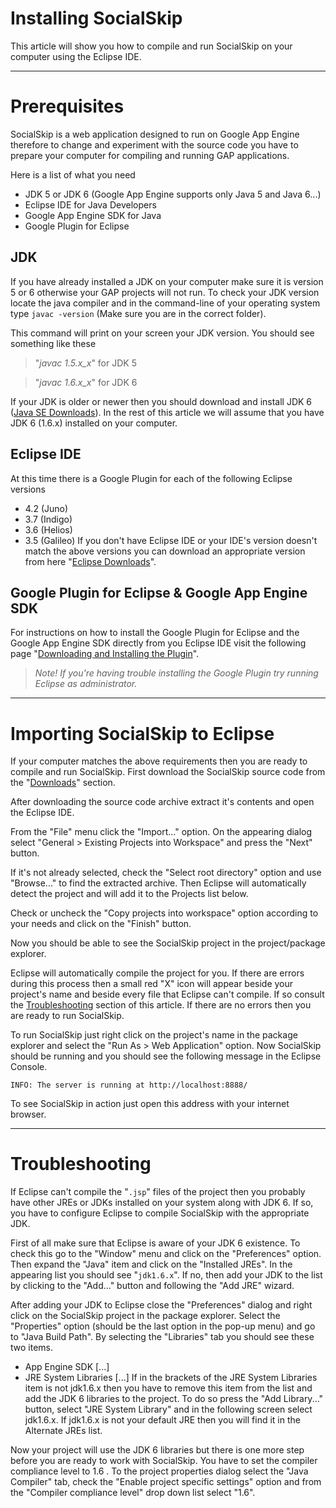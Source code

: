 # Installing SocialSkip #

This article will show you how to compile and run SocialSkip on your computer using the Eclipse IDE.


---


# Prerequisites #

SocialSkip is a web application designed to run on Google App Engine therefore to change and experiment with the source code you have to prepare your computer for compiling and running GAP applications.

Here is a list of what you need
  * JDK 5 or JDK 6 (Google App Engine supports only Java 5 and Java 6...)
  * Eclipse IDE for Java Developers
  * Google App Engine SDK for Java
  * Google Plugin for Eclipse

## JDK ##

If you have already installed a JDK on your computer make sure it is version 5 or 6 otherwise your GAP projects will not run.  To check your JDK version locate the java compiler and in the command-line of your operating system type `javac -version` (Make sure you are in the correct folder).

This command will print on your screen your JDK version. You should see something like these

> "_javac 1.5.x\_x_" for JDK 5

> "_javac 1.6.x\_x_" for JDK 6

If your JDK is older or newer then you should download and install JDK 6 ([Java SE Downloads](http://www.oracle.com/technetwork/java/javase/downloads/index.html)). In the rest of this article we will assume that you have JDK 6 (1.6.x) installed on your computer.

## Eclipse IDE ##

At this time there is a Google Plugin for each of the following Eclipse versions
  * 4.2 (Juno)
  * 3.7 (Indigo)
  * 3.6 (Helios)
  * 3.5 (Galileo)
If you don't have Eclipse IDE or your IDE's version doesn't match the above versions you can download an appropriate version from here "[Eclipse Downloads](http://www.eclipse.org/downloads/)".

## Google Plugin for Eclipse & Google App Engine SDK ##

For instructions on how to install the Google Plugin for Eclipse and the Google App Engine SDK directly from you Eclipse IDE visit the following page "[Downloading and Installing the Plugin](http://code.google.com/eclipse/docs/download.html)".

> _Note! If you're having trouble installing the Google Plugin try running Eclipse as administrator._


---


# Importing SocialSkip to Eclipse #

If your computer matches the above requirements then you are ready to compile and run SocialSkip.
First download the SocialSkip source code from the "[Downloads](http://code.google.com/p/socialskip/downloads/list)" section.

After downloading the source code archive extract it's contents and open the Eclipse IDE.

From the "File" menu click the "Import..." option. On the appearing dialog select "General > Existing Projects into Workspace" and press the "Next" button.

If it's not already selected, check the "Select root directory" option and use "Browse..." to find the extracted archive. Then Eclipse will automatically detect the project and will add it to the Projects list below.

Check or uncheck the "Copy projects into workspace" option according to your needs and click on the "Finish" button.

Now you should be able to see the SocialSkip project in the project/package explorer.

Eclipse will automatically compile the project for you. If there are errors during this process then a small red "X" icon will appear beside your project's name and beside every file that Eclipse can't compile. If so consult the [Troubleshooting](Installation#Troubleshooting.md) section of this article. If  there are no errors then you are ready to run SocialSkip.

To run SocialSkip just right click on the project's name in the package explorer and select the "Run As > Web Application" option. Now SocialSkip should be running and you should see the following message in the Eclipse Console.

`INFO: The server is running at http://localhost:8888/`

To see SocialSkip in action just open this address with your internet browser.


---


# Troubleshooting #

If Eclipse can't compile the "`.jsp`" files of the project then you probably have other JREs or JDKs installed on your system along with JDK 6. If so, you have to configure Eclipse to compile SocialSkip with the appropriate JDK.

First of all make sure that Eclipse is aware of your JDK 6 existence. To check this go to the "Window" menu and click on the "Preferences" option. Then expand the "Java" item and click on the "Installed JREs". In the appearing list you should see "`jdk1.6.x`". If no, then add your JDK to the list by clicking to the "Add..." button and following the "Add JRE" wizard.

After adding your JDK to Eclipse close the "Preferences" dialog and right click on the SocialSkip project in the package explorer. Select the "Properties" option (should be the last option in the pop-up menu) and go to "Java Build Path". By selecting the "Libraries" tab you should see these two items.
  * App Engine SDK [...]
  * JRE System Libraries [...]
If in the brackets of the JRE System Libraries item is not jdk1.6.x then you have to remove this item from the list and add the JDK 6 libraries to the project. To do so press the "Add Library..." button, select "JRE System Library" and in the following screen select jdk1.6.x. If jdk1.6.x is not your default JRE then you will find it in the Alternate JREs list.

Now your project will use the JDK 6 libraries but there is one more step before you are ready to work with SocialSkip. You have to set the compiler compliance level to 1.6 . To the project properties dialog select the "Java Compiler" tab, check the "Enable project specific settings" option and from the "Compiler compliance level" drop down list select "1.6".